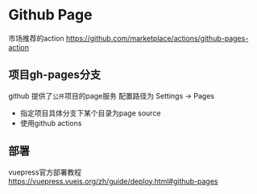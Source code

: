 # Github Page
市场推荐的action https://github.com/marketplace/actions/github-pages-action

## 项目gh-pages分支
github 提供了`公开`项目的page服务 配置路径为 Settings -> Pages 
- 指定项目具体分支下某个目录为page source
- 使用github actions

## 部署
vuepress官方部署教程  https://vuepress.vuejs.org/zh/guide/deploy.html#github-pages